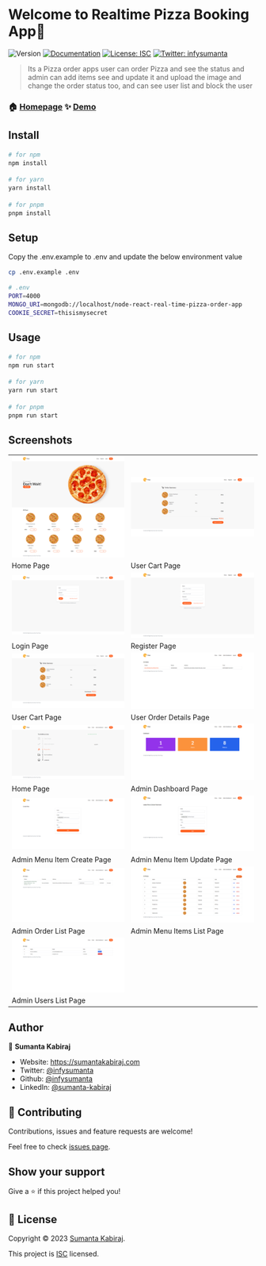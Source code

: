 # **Welcome to Realtime Pizza Booking App👋**

![Version](https://img.shields.io/badge/version-1.0.0-blue.svg?cacheSeconds=2592000)
[![Documentation](https://img.shields.io/badge/documentation-yes-brightgreen.svg)](https://github.com/infysumanta/node-react-real-time-pizza-order-app#readme)
[![License: ISC](https://img.shields.io/github/license/infysumanta/react-real-time-pizza-order-app)](https://github.com/infysumanta/node-react-real-time-pizza-order-app/blob/master/LICENSE)
[![Twitter: infysumanta](https://img.shields.io/twitter/follow/infysumanta.svg?style=social)](https://twitter.com/infysumanta)

> Its a Pizza order apps user can order Pizza and see the status and admin can add items see and update it and upload the image and change the order status too, and can see user list and block the user

### 🏠 [Homepage](https://github.com/infysumanta/node-react-real-time-pizza-order-app#readme) ✨ [Demo](https://pizza-order-app.sumantakabiraj.com/)

## Install

```sh
# for npm
npm install

# for yarn
yarn install

# for pnpm
pnpm install
```

## Setup

Copy the .env.example to .env and update the below environment value

```sh
cp .env.example .env
```

```sh
# .env
PORT=4000
MONGO_URI=mongodb://localhost/node-react-real-time-pizza-order-app
COOKIE_SECRET=thisismysecret

```

## Usage

```sh
# for npm
npm run start

# for yarn
yarn run start

# for pnpm
pnpm run start
```

## Screenshots

|                                                |                                                 |
| ---------------------------------------------- | ----------------------------------------------- |
| ![alt text](/screenshot/home.png)              | ![alt text](/screenshot/user-cart.png)          |
| Home Page                                      | User Cart Page                                  |
| ![alt text](/screenshot/login.png)             | ![alt text](/screenshot/register.png)           |
| Login Page                                     | Register Page                                   |
| ![alt text](/screenshot/user-cart.png)         | ![alt text](/screenshot/user-order-details.png) |
| User Cart Page                                 | User Order Details Page                         |
| ![alt text](/screenshot/user-order-status.png) | ![alt text](/screenshot/admin-dashboard.png)    |
| Home Page                                      | Admin Dashboard Page                            |
| ![alt text](/screenshot/admin-menu-create.png) | ![alt text](/screenshot/admin-menu-update.png)  |
| Admin Menu Item Create Page                    | Admin Menu Item Update Page                     |
| ![alt text](/screenshot/admin-order-list.png)  | ![alt text](/screenshot/admin-menu-list.png)    |
| Admin Order List Page                          | Admin Menu Items List Page                      |
| ![alt text](/screenshot/admin-user-list.png)   |                                                 |
| Admin Users List Page                          |                                                 |

## Author

👤 **Sumanta Kabiraj**

- Website: https://sumantakabiraj.com
- Twitter: [@infysumanta](https://twitter.com/infysumanta)
- Github: [@infysumanta](https://github.com/infysumanta)
- LinkedIn: [@sumanta-kabiraj](https://linkedin.com/in/sumanta-kabiraj)

## 🤝 Contributing

Contributions, issues and feature requests are welcome!

Feel free to check [issues page](https://github.com/infysumanta/node-react-real-time-pizza-order-app/issues).

## Show your support

Give a ⭐️ if this project helped you!

## 📝 License

Copyright © 2023 [Sumanta Kabiraj](https://github.com/infysumanta).

This project is [ISC](https://github.com/infysumanta/node-react-real-time-pizza-order-app/blob/master/LICENSE) licensed.
